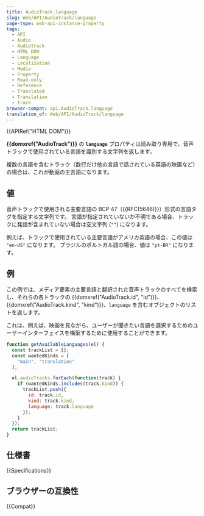 ```yaml
---
title: AudioTrack.language
slug: Web/API/AudioTrack/language
page-type: web-api-instance-property
tags:
  - API
  - Audio
  - AudioTrack
  - HTML DOM
  - Language
  - Localization
  - Media
  - Property
  - Read-only
  - Reference
  - Translated
  - Translation
  - track
browser-compat: api.AudioTrack.language
translation_of: Web/API/AudioTrack/language
---
```

{{APIRef("HTML DOM")}}

**{{domxref("AudioTrack")}}** の **`language`** プロパティは読み取り専用で、音声トラックで使用されている言語を識別する文字列を返します。

複数の言語を含むトラック（数行だけ他の言語で話されている英語の映画など）の場合は、これが動画の主言語になります。

## 値

音声トラックで使用される主要言語の BCP 47（{{RFC(5646)}}）形式の言語タグを指定する文字列です。 言語が指定されていないか不明である場合、トラックに発話が含まれていない場合は空文字列 (`""`) になります。

例えば、トラックで使用されている主要言語がアメリカ英語の場合、この値は `"en-US"` になります。 ブラジルのポルトガル語の場合、値は `"pt-BR"` になります。

## 例

この例では、メディア要素の主要言語と翻訳された音声トラックのすべてを検索し、それらの各トラックの {{domxref("AudioTrack.id", "id")}}、{{domxref("AudioTrack.kind", "kind")}}、`language` を含むオブジェクトのリストを返します。

これは、例えば、映画を見ながら、ユーザーが聞きたい言語を選択するためのユーザーインターフェイスを構築するために使用することができます。

```js
function getAvailableLanguages(el) {
  const trackList = [];
  const wantedKinds = [
    "main", "translation"
  ];

  el.audioTracks.forEach(function(track) {
    if (wantedKinds.includes(track.kind)) {
      trackList.push({
        id: track.id,
        kind: track.kind,
        language: track.language
      });
    }
  });
  return trackList;
}
```

## 仕様書

{{Specifications}}

## ブラウザーの互換性

{{Compat}}
